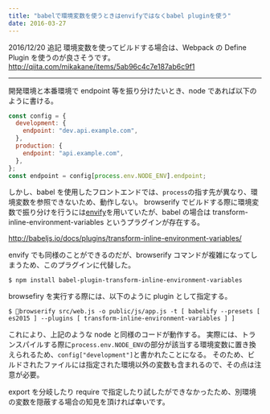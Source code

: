 ```yaml
---
title: "babelで環境変数を使うときはenvifyではなくbabel pluginを使う"
date: 2016-03-27
---
```


2016/12/20 追記
環境変数を使ってビルドする場合は、Webpack の Define Plugin を使うのが良さそうです。
http://qiita.com/mikakane/items/5ab96c4c7e187ab6c9f1

---

開発環境と本番環境で endpoint 等を振り分けたいとき、node であれば以下のように書ける。

```js
const config = {
  development: {
    endpoint: "dev.api.example.com",
  },
  production: {
    endpoint: "api.example.com",
  },
};
const endpoint = config[process.env.NODE_ENV].endpoint;
```

しかし、babel を使用したフロントエンドでは、`process`の指す先が異なり、環境変数を参照できないため、動作しない。
browserify でビルドする際に環境変数で振り分けを行うには[envify](https://github.com/hughsk/envify)を用いていたが、babel の場合は transform-inline-environment-variables というプラグインが存在する。

http://babeljs.io/docs/plugins/transform-inline-environment-variables/

envify でも同様のことができるのだが、browserify コマンドが複雑になってしまうため、このプラグインに代替した。

```shell
$ npm install babel-plugin-transform-inline-environment-variables
```

browsefiry を実行する際には、以下のように plugin として指定する。

```shell
$ browserify src/web.js -o public/js/app.js -t [ babelify --presets [ es2015 ] --plugins [ transform-inline-environment-variables ] ]
```

これにより、上記のような node と同様のコードが動作する。
実際には、トランスパイルする際に`process.env.NODE_ENV`の部分が該当する環境変数に置き換えられるため、`config["development"]`と書かれたことになる。
そのため、ビルドされたファイルには指定された環境以外の変数も含まれるので、その点は注意が必要。

export を分岐したり require で指定したり試したができなかったため、別環境の変数を隠蔽する場合の知見を頂ければ幸いです。
